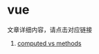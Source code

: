 # vue

文章详细内容，请点击对应链接

1. [computed vs methods](https://github.com/szjxxy/fe-happy-interview/blob/master/vue/computed%20vs%20methods.md)
